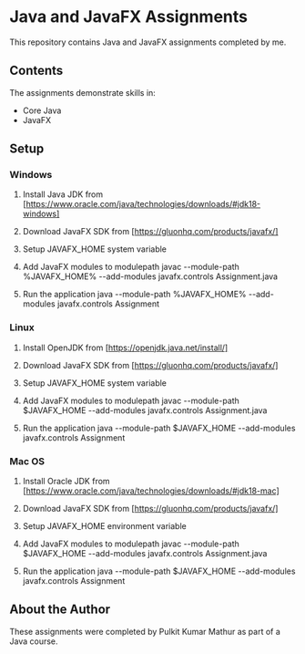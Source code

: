 # Java and JavaFX Assignments 

This repository contains Java and JavaFX assignments completed by me. 


## Contents

The assignments demonstrate skills in:

- Core Java
- JavaFX


## Setup 

### Windows

1. Install Java JDK from [https://www.oracle.com/java/technologies/downloads/#jdk18-windows]
2. Download JavaFX SDK from [https://gluonhq.com/products/javafx/]
3. Setup JAVAFX_HOME system variable 
4. Add JavaFX modules to modulepath
javac --module-path %JAVAFX_HOME% --add-modules javafx.controls Assignment.java

5. Run the application
java --module-path %JAVAFX_HOME% --add-modules javafx.controls Assignment


### Linux

1. Install OpenJDK from [https://openjdk.java.net/install/]
2. Download JavaFX SDK from [https://gluonhq.com/products/javafx/] 
3. Setup JAVAFX_HOME system variable
4. Add JavaFX modules to modulepath
javac --module-path $JAVAFX_HOME --add-modules javafx.controls Assignment.java

5. Run the application
java --module-path $JAVAFX_HOME --add-modules javafx.controls Assignment


### Mac OS

1. Install Oracle JDK from [https://www.oracle.com/java/technologies/downloads/#jdk18-mac]
2. Download JavaFX SDK from [https://gluonhq.com/products/javafx/]
3. Setup JAVAFX_HOME environment variable
4. Add JavaFX modules to modulepath
javac --module-path $JAVAFX_HOME --add-modules javafx.controls Assignment.java

5. Run the application
java --module-path $JAVAFX_HOME --add-modules javafx.controls Assignment


## About the Author 

These assignments were completed by Pulkit Kumar Mathur as part of a Java course.
